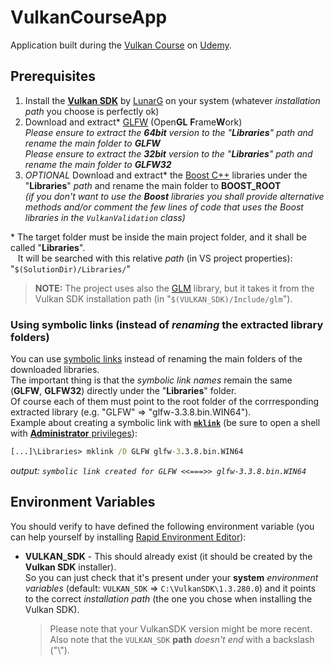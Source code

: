 # VulkanCourseApp

Application built during the [Vulkan Course](https://www.udemy.com/course/learn-the-vulkan-api-with-cpp/)
on [Udemy](https://www.udemy.com/).

## Prerequisites

1. Install the [**Vulkan SDK**](https://vulkan.lunarg.com/sdk/home) by [LunarG](https://www.lunarg.com/) on your system
   (whatever _installation path_ you choose is perfectly ok)
2. Download and extract\* [GLFW](https://www.glfw.org/download.html) (Open**GL** **F**rame**W**ork)  
   _Please ensure to extract the **64bit** version to the "**Libraries**" path and rename the main folder to **GLFW**_  
   _Please ensure to extract the **32bit** version to the "**Libraries**" path and rename the main folder to **GLFW32**_
3. _OPTIONAL_  Download and extract\* the [Boost C++](https://www.boost.org/) libraries under the "**Libraries**" _path_ and
   rename the main folder to **BOOST_ROOT**  
   _(if you don't want to use the **Boost** libraries you shall provide alternative methods
   and/or comment the few lines of code that uses the Boost libraries in the `VulkanValidation` class)_

\* The target folder must be inside the main project folder, and it shall be called "**Libraries**".  
&nbsp;&nbsp;&nbsp;It will be searched with this relative _path_ (in VS project properties): "`$(SolutionDir)/Libraries/`"

> **NOTE:**  The project uses also the [GLM](https://github.com/g-truc/glm) library, but it takes it from the Vulkan SDK installation path (in "`$(VULKAN_SDK)/Include/glm`").

### Using symbolic links (instead of _renaming_ the extracted library folders)

You can use [symbolic links](https://docs.microsoft.com/en-us/windows-server/administration/windows-commands/mklink)
instead of renaming the main folders of the downloaded libraries.  
The important thing is that the _symbolic link names_ remain the same (**GLFW**, **GLFW32**) directly under
the "**Libraries**" folder.  
Of course each of them must point to the root folder of the corrresponding extracted library
(e.g. "GLFW" => "glfw-3.3.8.bin.WIN64").  
Example about creating a symbolic link with [**`mklink`**](https://ss64.com/nt/mklink.html) (be sure to open a shell
with [**Administrator** privileges](https://allthings.how/how-to-open-windows-terminal-as-admin-on-windows-11/)):

```cmd
[...]\Libraries> mklink /D GLFW glfw-3.3.8.bin.WIN64
```

_output: `symbolic link created for GLFW <<===>> glfw-3.3.8.bin.WIN64`_  

## Environment Variables

You should verify to have defined the following environment variable
(you can help yourself by installing [Rapid Environment Editor](https://www.rapidee.com/)):

- **VULKAN_SDK** - This should already exist (it should be created by the **Vulkan SDK** installer).  
  So you can just check that it's present under your **system** _environment variables_
  (default: `VULKAN_SDK` => `C:\VulkanSDK\1.3.280.0`) and it points to the correct _installation path_ (the one you chose when installing the Vulkan SDK).

  > Please note that your VulkanSDK version might be more recent.  
  Also note that the `VULKAN_SDK` **path** _doesn't end_ with a backslash ("\\").
